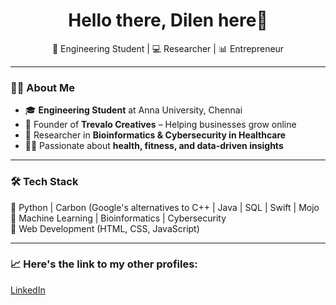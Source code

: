 <h1 align="center">Hello there, Dilen here👋</h1>  
<p align="center">🚀 Engineering Student | 💻 Researcher | 📊 Entrepreneur</p>  

---

### 👨‍💻 About Me  
- 🎓 **Engineering Student** at Anna University, Chennai  
- 🏢 Founder of **Trevalo Creatives** – Helping businesses grow online  
- 🔬 Researcher in **Bioinformatics & Cybersecurity in Healthcare**  
- 🏃‍♂️ Passionate about **health, fitness, and data-driven insights**  

---

### 🛠️ Tech Stack  
🔹 Python | Carbon (Google's alternatives to C++ | Java | SQL | Swift |  Mojo <br>
🔹 Machine Learning | Bioinformatics | Cybersecurity  
🔹 Web Development (HTML, CSS, JavaScript)  

---

### 📈 Here's the link to my other profiles: 
<a href="https://www.linkedin.com/in/dilen-shankar-74732a225/">LinkedIn</a>

